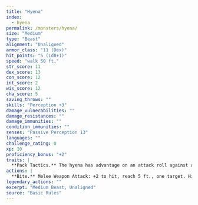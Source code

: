 ```yaml
---
title: "Hyena"
index:
  - hyena
permalink: /monsters/hyena/
size: "Medium"
type: "Beast"
alignment: "Unaligned"
armor_class: "11 (Dex)"
hit_points: "5 (1d8+1)"
speed: "walk 50 ft."
str_score: 11
dex_score: 13
con_score: 12
int_score: 2
wis_score: 12
cha_score: 5
saving_throws: ""
skills: "Perception +3"
damage_vulnerabilities: ""
damage_resistances: ""
damage_immunities: ""
condition_immunities: ""
senses: "Passive Perception 13"
languages: ""
challenge_rating: 0
xp: 10
proficiency_bonus: "+2"
traits: |
  **Pack Tactics.** The hyena has advantage on an attack roll against a creature if at least one of the hyena's allies is within 5 ft. of the creature and the ally isn't incapacitated.
actions: |
  **Bite.** Melee Weapon Attack: +2 to hit, reach 5 ft., one target. Hit: 3 (1d6) piercing damage.  
legendary_actions: ""
excerpt: "Medium Beast, Unaligned"
source: "Basic Rules"
---
```

